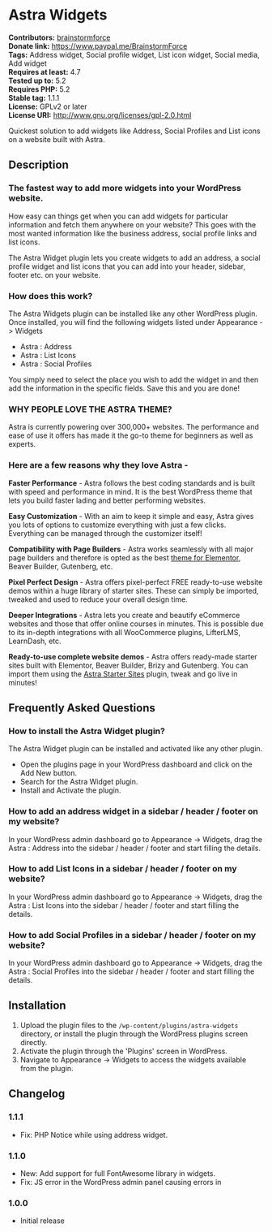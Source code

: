 # Astra Widgets #
**Contributors:** [brainstormforce](https://profiles.wordpress.org/brainstormforce)  
**Donate link:** https://www.paypal.me/BrainstormForce  
**Tags:** Address widget, Social profile widget, List icon widget, Social media, Add widget  
**Requires at least:** 4.7  
**Tested up to:** 5.2  
**Requires PHP:** 5.2  
**Stable tag:** 1.1.1  
**License:** GPLv2 or later  
**License URI:** http://www.gnu.org/licenses/gpl-2.0.html  

Quickest solution to add widgets like Address, Social Profiles and List icons on a website built with Astra.

## Description ##

### The fastest way to add more widgets into your WordPress website. ###

How easy can things get when you can add widgets for particular information and fetch them anywhere on your website? This goes with the most wanted information like the business address, social profile links and list icons.

The Astra Widget plugin lets you create widgets to add an address, a social profile widget and list icons that you can add into your header, sidebar, footer etc. on your website.

### How does this work? ###

The Astra Widgets plugin can be installed like any other WordPress plugin. Once installed, you will find the following widgets listed under Appearance -> Widgets

* Astra : Address
* Astra : List Icons
* Astra : Social Profiles

You simply need to select the place you wish to add the widget in and then add the information in the specific fields. Save this and you are done!

### WHY PEOPLE LOVE THE ASTRA THEME? ###

Astra is currently powering over 300,000+ websites. The performance and ease of use it offers has made it the go-to theme for beginners as well as experts.

### Here are a few reasons why they love Astra - ###

**Faster Performance** - Astra follows the best coding standards and is built with speed and performance in mind. It is the best WordPress theme that lets you build faster lading and better performing websites.

**Easy Customization** - With an aim to keep it simple and easy, Astra gives you lots of options to customize everything with just a few clicks. Everything can be managed through the customizer itself!

**Compatibility with Page Builders** - Astra works seamlessly with all major page builders and therefore is opted as the best <a href="https://wpastra.com/theme-for-elementor/?utm_source=wp-repo&utm_medium=astra_desc&utm_campaign=ast_widgets">theme for Elementor</a>, Beaver Builder, Gutenberg, etc.

**Pixel Perfect Design** - Astra offers pixel-perfect FREE ready-to-use website demos within a huge library of starter sites. These can simply be imported, tweaked and used to reduce your overall design time.

**Deeper Integrations** - Astra lets you create and beautify eCommerce websites and those that offer online courses in minutes. This is possible due to its in-depth integrations with all WooCommerce plugins, LifterLMS, LearnDash, etc.

**Ready-to-use complete website demos** - Astra offers ready-made starter sites built with Elementor, Beaver Builder, Brizy and Gutenberg. You can import them using the <a href="https://wordpress.org/plugins/astra-sites/">Astra Starter Sites</a> plugin, tweak and go live in minutes!

## Frequently Asked Questions ##
 
### How to install the Astra Widget plugin? ###
 
The Astra Widget plugin can be installed and activated like any other plugin. 

* Open the plugins page in your WordPress dashboard and click on the Add New button.
* Search for the Astra Widget plugin.
* Install and Activate the plugin.

### How to add an address widget in a sidebar / header / footer on my website? ###

In your WordPress admin dashboard go to Appearance -> Widgets, drag the Astra : Address into the sidebar / header / footer and start filling the details.

### How to add List Icons in a sidebar / header / footer on my website? ###

In your WordPress admin dashboard go to Appearance -> Widgets, drag the Astra : List Icons into the sidebar / header / footer and start filling the details.

### How to add Social Profiles in a sidebar / header / footer on my website? ###

In your WordPress admin dashboard go to Appearance -> Widgets, drag the Astra : Social Profiles into the sidebar / header / footer and start filling the details.

## Installation ##
1. Upload the plugin files to the `/wp-content/plugins/astra-widgets` directory, or install the plugin through the WordPress plugins screen directly.
2. Activate the plugin through the 'Plugins' screen in WordPress.
3. Navigate to Appearance -> Widgets to access the widgets available from the plugin.

## Changelog ##

### 1.1.1 ###
- Fix: PHP Notice while using address widget.

### 1.1.0 ###
- New: Add support for full FontAwesome library in widgets.
- Fix: JS error in the WordPress admin panel causing errors in

### 1.0.0 ###
- Initial release